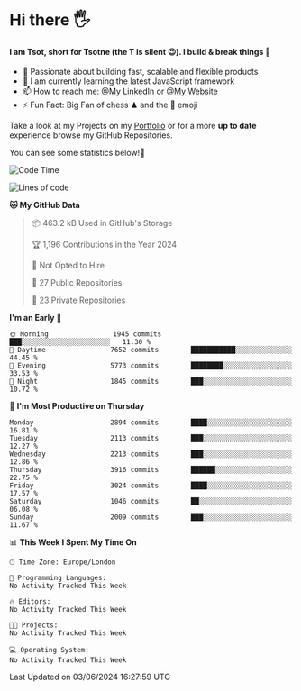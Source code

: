 # Hi there :raised_hand_with_fingers_splayed:
#### I am Tsot, short for Tsotne (the T is silent :wink:). I build & break things :space_invader:
- :telescope: Passionate about building fast, scalable and flexible products
- :seedling: I am currently learning the latest JavaScript framework 
- :mailbox: How to reach me: [@My LinkedIn](https://www.linkedin.com/in/tsotne-gvadzabia/) or [@My Website](https://tsotne.co.uk/contact)
- :zap: Fun Fact: Big Fan of chess ♟ and the 👾 emoji

Take a look at my Projects on my [Portfolio](https://tsotne.co.uk/) or for a more **up to date** experience browse my GitHub Repositories.

You can see some statistics below!:space_invader:
<!--START_SECTION:waka-->
![Code Time](http://img.shields.io/badge/Code%20Time-761%20hrs%202%20mins-blue)

![Lines of code](https://img.shields.io/badge/From%20Hello%20World%20I%27ve%20Written-6.2%20million%20lines%20of%20code-blue)

**🐱 My GitHub Data** 

> 📦 463.2 kB Used in GitHub's Storage 
 > 
> 🏆 1,196 Contributions in the Year 2024
 > 
> 🚫 Not Opted to Hire
 > 
> 📜 27 Public Repositories 
 > 
> 🔑 23 Private Repositories 
 > 
**I'm an Early 🐤** 

```text
🌞 Morning                1945 commits        ███░░░░░░░░░░░░░░░░░░░░░░   11.30 % 
🌆 Daytime                7652 commits        ███████████░░░░░░░░░░░░░░   44.45 % 
🌃 Evening                5773 commits        ████████░░░░░░░░░░░░░░░░░   33.53 % 
🌙 Night                  1845 commits        ███░░░░░░░░░░░░░░░░░░░░░░   10.72 % 
```
📅 **I'm Most Productive on Thursday** 

```text
Monday                   2894 commits        ████░░░░░░░░░░░░░░░░░░░░░   16.81 % 
Tuesday                  2113 commits        ███░░░░░░░░░░░░░░░░░░░░░░   12.27 % 
Wednesday                2213 commits        ███░░░░░░░░░░░░░░░░░░░░░░   12.86 % 
Thursday                 3916 commits        ██████░░░░░░░░░░░░░░░░░░░   22.75 % 
Friday                   3024 commits        ████░░░░░░░░░░░░░░░░░░░░░   17.57 % 
Saturday                 1046 commits        ██░░░░░░░░░░░░░░░░░░░░░░░   06.08 % 
Sunday                   2009 commits        ███░░░░░░░░░░░░░░░░░░░░░░   11.67 % 
```


📊 **This Week I Spent My Time On** 

```text
🕑︎ Time Zone: Europe/London

💬 Programming Languages: 
No Activity Tracked This Week

🔥 Editors: 
No Activity Tracked This Week

🐱‍💻 Projects: 
No Activity Tracked This Week

💻 Operating System: 
No Activity Tracked This Week
```


 Last Updated on 03/06/2024 16:27:59 UTC
<!--END_SECTION:waka-->
